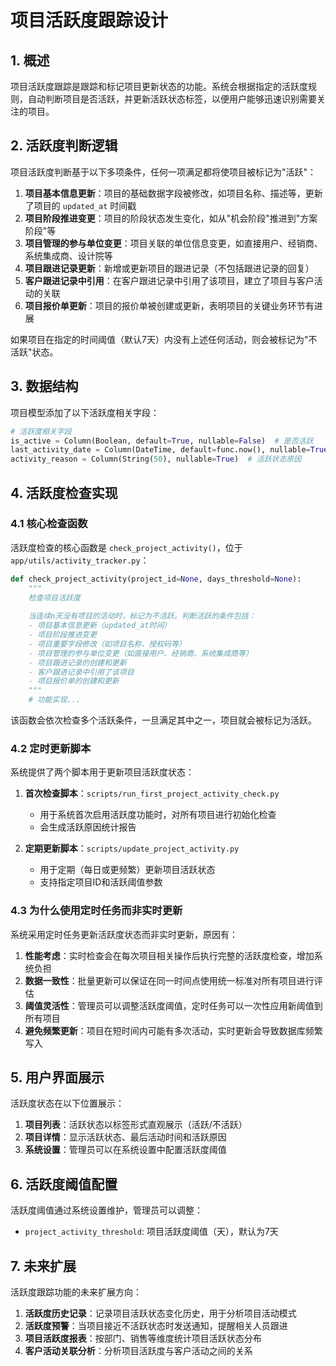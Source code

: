 # 项目活跃度跟踪设计

## 1. 概述

项目活跃度跟踪是跟踪和标记项目更新状态的功能。系统会根据指定的活跃度规则，自动判断项目是否活跃，并更新活跃状态标签，以便用户能够迅速识别需要关注的项目。

## 2. 活跃度判断逻辑

项目活跃度判断基于以下多项条件，任何一项满足都将使项目被标记为"活跃"：

1. **项目基本信息更新**：项目的基础数据字段被修改，如项目名称、描述等，更新了项目的 `updated_at` 时间戳
2. **项目阶段推进变更**：项目的阶段状态发生变化，如从"机会阶段"推进到"方案阶段"等
3. **项目管理的参与单位变更**：项目关联的单位信息变更，如直接用户、经销商、系统集成商、设计院等
4. **项目跟进记录更新**：新增或更新项目的跟进记录（不包括跟进记录的回复）
5. **客户跟进记录中引用**：在客户跟进记录中引用了该项目，建立了项目与客户活动的关联
6. **项目报价单更新**：项目的报价单被创建或更新，表明项目的关键业务环节有进展

如果项目在指定的时间阈值（默认7天）内没有上述任何活动，则会被标记为"不活跃"状态。

## 3. 数据结构

项目模型添加了以下活跃度相关字段：

```python
# 活跃度相关字段
is_active = Column(Boolean, default=True, nullable=False)  # 是否活跃
last_activity_date = Column(DateTime, default=func.now(), nullable=True)  # 最后活动时间
activity_reason = Column(String(50), nullable=True)  # 活跃状态原因
```

## 4. 活跃度检查实现

### 4.1 核心检查函数

活跃度检查的核心函数是 `check_project_activity()`，位于 `app/utils/activity_tracker.py`：

```python
def check_project_activity(project_id=None, days_threshold=None):
    """
    检查项目活跃度
    
    当连续n天没有项目的活动时，标记为不活跃。判断活跃的条件包括：
    - 项目基本信息更新（updated_at时间）
    - 项目阶段推进变更
    - 项目重要字段修改（如项目名称、授权码等）
    - 项目管理的参与单位变更（如直接用户、经销商、系统集成商等）
    - 项目跟进记录的创建和更新
    - 客户跟进记录中引用了该项目
    - 项目报价单的创建和更新
    """
    # 功能实现...
```

该函数会依次检查多个活跃条件，一旦满足其中之一，项目就会被标记为活跃。

### 4.2 定时更新脚本

系统提供了两个脚本用于更新项目活跃度状态：

1. **首次检查脚本**：`scripts/run_first_project_activity_check.py`
   - 用于系统首次启用活跃度功能时，对所有项目进行初始化检查
   - 会生成活跃原因统计报告

2. **定期更新脚本**：`scripts/update_project_activity.py`
   - 用于定期（每日或更频繁）更新项目活跃状态
   - 支持指定项目ID和活跃阈值参数

### 4.3 为什么使用定时任务而非实时更新

系统采用定时任务更新活跃度状态而非实时更新，原因有：

1. **性能考虑**：实时检查会在每次项目相关操作后执行完整的活跃度检查，增加系统负担
2. **数据一致性**：批量更新可以保证在同一时间点使用统一标准对所有项目进行评估
3. **阈值灵活性**：管理员可以调整活跃度阈值，定时任务可以一次性应用新阈值到所有项目
4. **避免频繁更新**：项目在短时间内可能有多次活动，实时更新会导致数据库频繁写入

## 5. 用户界面展示

活跃度状态在以下位置展示：

1. **项目列表**：活跃状态以标签形式直观展示（活跃/不活跃）
2. **项目详情**：显示活跃状态、最后活动时间和活跃原因
3. **系统设置**：管理员可以在系统设置中配置活跃度阈值

## 6. 活跃度阈值配置

活跃度阈值通过系统设置维护，管理员可以调整：
- `project_activity_threshold`: 项目活跃度阈值（天），默认为7天

## 7. 未来扩展

活跃度跟踪功能的未来扩展方向：

1. **活跃度历史记录**：记录项目活跃状态变化历史，用于分析项目活动模式
2. **活跃度预警**：当项目接近不活跃状态时发送通知，提醒相关人员跟进
3. **项目活跃度报表**：按部门、销售等维度统计项目活跃状态分布
4. **客户活动关联分析**：分析项目活跃度与客户活动之间的关系 